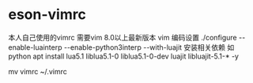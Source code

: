 # eson-vimrc
本人自己使用的vimrc 需要vim 8.0以上最新版本 
vim 编码设置  ./configure --enable-luainterp  --enable-python3interp  --with-luajit
安装相关依赖 如 python<version> 
apt install lua5.1 liblua5.1-0 liblua5.1-0-dev luajit libluajit-5.1-*  -y

mv vimrc ~/.vimrc
